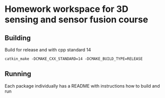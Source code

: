 # Homework workspace for 3D sensing and sensor fusion course

## Building
Build for release and with cpp standard 14

    catkin_make -DCMAKE_CXX_STANDARD=14 -DCMAKE_BUILD_TYPE=RELEASE


## Running 

Each package individually has a README with instructions how to build and run

